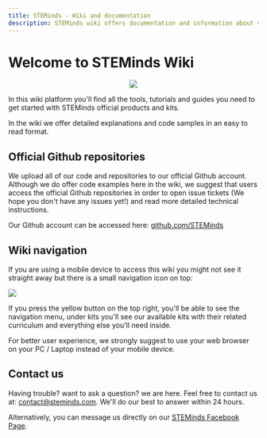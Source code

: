 ```yaml
---
title: STEMinds - Wiki and documentation
description: STEMinds wiki offers documentation and information about various products and kits with famous MicroControllers and programming languages such as Raspberry Pi, Arduino, ESP32, MicroBit, MicroPython, Python, C++ and more.
---
```


# Welcome to STEMinds Wiki

<p align="center">
  <img src="https://cdn.steminds.com/docs/images/wiki_intro.png">
</p>

In this wiki platform you'll find all the tools, tutorials and guides you need to get started with STEMinds official products and kits.</br>

In the wiki we offer detailed explanations and code samples in an easy to read format.

## Official Github repositories

We upload all of our code and repositories to our official Github account. Although we do offer code examples here in the wiki, we suggest that users access the official Github repositories in order to open issue tickets (We hope you don't have any issues yet!) and read more detailed technical instructions.

Our Github account can be accessed here: [github.com/STEMinds](https://github.com/STEMinds)

## Wiki navigation

If you are using a mobile device to access this wiki you might not see it straight away but there is a small navigation icon on top:

<p align="left">
  <img src="https://cdn.steminds.com/docs/images/navigation_icon.jpeg">
</p>

If you press the yellow button on the top right, you'll be able to see the navigation menu, under kits you'll see our available kits with their related curriculum and everything else you'll need inside.

For better user experience, we strongly suggest to use your web browser on your PC / Laptop  instead of your mobile device.

## Contact us

Having trouble? want to ask a question? we are here.
Feel free to contact us at: [contact@steminds.com](mailto:contact@steminds.com). We'll do our best to answer within 24 hours.

Alternatively, you can message us directly on our [STEMinds Facebook Page](https://facebook.com/STEMinds).
